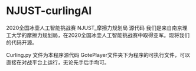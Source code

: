# NJUST-curlingAI
2020全国冰壶人工智能挑战赛 NJUST_摩擦力规划局 源代码
  我们是来自南京理工大学的摩擦力规划局，在2020全国冰壶人工智能挑战赛中取得亚军。现将我们的代码开源。
  
Curling.py 文件为本程序源代码
GotePlayer文件夹下为程序的可执行文件，可以直接在对战平台上运行，无论先手后手均可。

